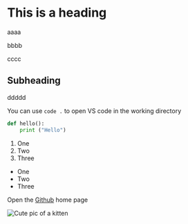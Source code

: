 # This is a heading

aaaa

bbbb

cccc

## Subheading

ddddd

You can use `code .` to open VS code in the working directory

```py
def hello():
    print ("Hello")
```

1. One
2. Two
3. Three

- One
- Two
- Three

Open the [Github](https://github.com/) home page

![Cute pic of a kitten](https://placekitten.com/300/300)
